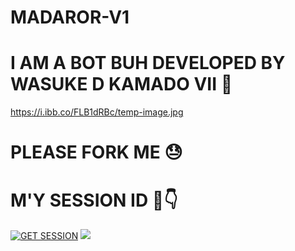 # MADAROR-V1

# I AM A BOT BUH DEVELOPED BY WASUKE D KAMADO VII 💨

  https://i.ibb.co/FLB1dRBc/temp-image.jpg

# PLEASE FORK ME 😓

# M'Y SESSION ID 🫠👇

<a href='https://wasuke-session-ruok-v1.onrender.com' target="_blank"><img alt='GET SESSION' src='https://img.shields.io/badge/Click here to get your Session code-blue?style=for-the-badge&logo=opencv&logoColor=black'/></a> 
<a><img src='https://i.imgur.com/LyHic3i.gif'/></a>    

